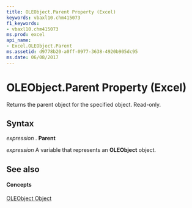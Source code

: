 ```yaml
---
title: OLEObject.Parent Property (Excel)
keywords: vbaxl10.chm415073
f1_keywords:
- vbaxl10.chm415073
ms.prod: excel
api_name:
- Excel.OLEObject.Parent
ms.assetid: d9778b20-a0ff-0977-3638-4920b905dc95
ms.date: 06/08/2017
---
```



# OLEObject.Parent Property (Excel)

Returns the parent object for the specified object. Read-only.


## Syntax

 _expression_ . **Parent**

 _expression_ A variable that represents an **OLEObject** object.


## See also


#### Concepts


[OLEObject Object](oleobject-object-excel.md)

